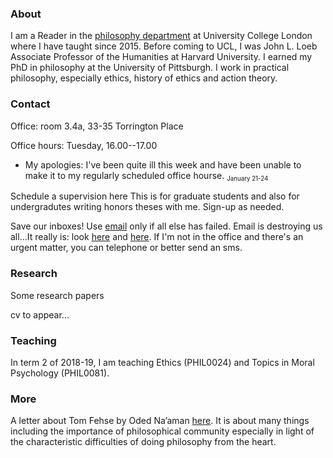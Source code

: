 
### About

I am a Reader in the [philosophy department](https://www.ucl.ac.uk/philosophy/) at University College London where I have taught since 2015. Before coming to UCL, I was John L. Loeb Associate Professor of the Humanities at Harvard University. I earned my PhD in philosophy at the University of Pittsburgh. I work in practical philosophy, especially ethics, history of ethics and action theory.


### Contact 

Office: room 3.4a, 33-35 Torrington Place [<i class="far fa-map"></i>](http://www.ucl.ac.uk/maps/33-35-torrington-place)

Office hours: Tuesday, 16.00--17.00

  - My apologies: I've been quite ill this week and have been unable to make it to my regularly scheduled office hourse. <sub><small>January 21-24</small></sub>

Schedule a supervision here [<i class="far fa-calendar"></i>](https://www.supersaas.co.uk/schedule/DouglasLavin/SupervisionUCL) This is for graduate students and also for undergradutes writing honors theses with me. Sign-up as needed.

Save our inboxes! Use [email](mailto:d.lavin@ucl.ac.uk) only if all else has failed. Email is destroying us all...It really is: look [here](http://www.emailcharter.org/) and [here](http://two.sentenc.es/). If I'm not in the office and there's an urgent matter, you can telephone or better send an sms. <a href="tel:+7514822013"><i class="fas fa-mobile-alt"></i></a>


### Research

Some research papers [<i class="far fa-file-pdf"></i>](https://ucl.academia.edu/DouglasLavin)

cv to appear...


<!-- would be good to have bib references and links to published papers here or maybe i could just have an abbreviated html cv -->


### Teaching

In term 2 of 2018-19, I am teaching Ethics (PHIL0024) and Topics in Moral Psychology (PHIL0081).

<!-- 
I am on academic leave during in term 1 of 2018-19.
 -->

<!-- In term 2 of 2017-18, I am teaching ethics (2047) and a graduate seminar on recent work in practical philosophy (G097). In term 3 I am not teaching any modules. -->

<!-- In term 1 of 2017-18 I teach moral psychology (3097) and a seminar in action theory (G019). In term 2 I teach ethics (2047) and a seminar on practical reason (G097). -->

<!--  Leipzig/UCL Workshop 2018 [](https://www.fagi.uni-leipzig.de/conferences/ucl-leipzig/) -->


<!-- [Link](url) and ![Image](src) -->


### More

A letter about Tom Fehse by Oded Na’aman [here](https://www.dropbox.com/s/lmk1qpyo0fasm8p/Letter%20about%20Tom%20Fehse.pdf?dl=0). It is about many things including the importance of philosophical community especially in light of the characteristic difficulties of doing philosophy from the heart.
